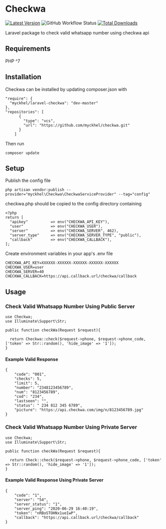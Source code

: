 # Checkwa
[![Latest Version](https://img.shields.io/github/release/myckhel/checkwa.svg?style=flat-square)](https://github.com/myckhel/checkwa/releases)
![GitHub Workflow Status](https://img.shields.io/github/workflow/status/myckhel/checkwa/run-tests?label=tests)
[![Total Downloads](https://img.shields.io/packagist/dt/myckhel/checkwa.svg?style=flat-square)](https://packagist.org/packages/myckhel/checkwa)

Laravel package to check valid whatsapp number using checkwa api

## Requirements
PHP ^7

## Installation

Checkwa can be installed by updating composer.json with
```
"require": {
  "myckhel/laravel-checkwa": "dev-master"
},
"repositories": [
      {
        "type": "vcs",
        "url": "https://github.com/myckhel/checkwa.git"
      }
    ]
```
Then run

```
composer update
```

## Setup

Publish the config file
```
php artisan vendor:publish --provider="myckhel\Checkwa\CheckwaServiceProvider" --tag="config"
```
checkwa.php should be copied to the config directory containing
```
<?php
return [
  "apikey"          => env("CHECKWA_API_KEY"),
  "user"            => env("CHECKWA_USER"),
  "server"          => env("CHECKWA_SERVER", 462),
  "server_type"     => env("CHECKWA_SERVER_TYPE", "public"),
  "callback"        => env("CHECKWA_CALLBACK"),
];
```
Create environment variables in your app's .env file

```
CHECKWA_API_KEY=XXXXXX-XXXXXX-XXXXXX-XXXXXX-XXXXXX
CHECKWA_USER=user
CHECKWA_SERVER=40
CHECKWA_CALLBACK=https://api.callback.url/checkwa/callback
```

## Usage

### Check Valid Whatsapp Number Using Public Server
```
use Checkwa;
use Illuminate\Support\Str;
```
```
public function checkWa(Request $request){

  return Checkwa::check($request->phone, $request->phone_code, ['token' => Str::random(), 'hide_image' => '1']);
}
```
#### Example Valid Response
```
{
    "code": "001",
    "checks": 5,
    "limit": 5,
    "number": "2348123456789",
    "num": "8123456789",
    "cod": "234",
    "lastseen": "",
    "status": " 234 812 345 6789",
    "picture": "https://api.checkwa.com/img/n/8123456789.jpg"
}
```

### Check Valid Whatsapp Number Using Private Server
```
use Checkwa;
use Illuminate\Support\Str;
```
```
public function checkWa(Request $request){

  return Check::check($request->phone, $request->phone_code, ['token' => Str::random(), 'hide_image' => '1']);
}
```
#### Example Valid Response Using Private Server
```
{
    "code": "1",
    "server": "54",
    "server_status": "1",
    "server_ping": "2020-06-29 16:40:19",
    "token": "nRBoSTOHNx1ueIwP",
    "callback": "https://api.callback.url/checkwa/callback"
}
```
